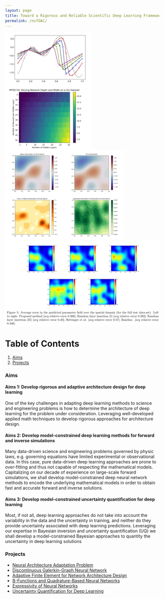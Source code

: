 ```yaml
---
layout: page
title: Toward a Rigorous and Reliable Scientific Deep Learning Framework for Forward, Inverse, and UQ Problems
permalink: /nsfOAC/
---
```


![](/assets/figures/y1/img.png)    ![](/assets/figures/y1/poisson.png)
![](/assets/figures/Krish/result_5.png)




# Table of Contents
1. [Aims](/nsfOAC/#aims)
2. [Projects](/nsfOAC/#proj)


### Aims<a name="aims"></a>

#### Aims 1: Develop rigorous and adaptive architecture design for deep learning
One of the key challenges in adapting deep learning methods to science and engineering problems is how to
determine the architecture of deep learning for the problem under consideration. Leveraging well-developed applied math techniques to develop rigorous approaches for architecture design.

#### Aims 2: Develop model-constrained deep learning methods for forward and inverse simulations
Many data-driven science and engineering problems governed by physic laws,
e.g. governing equations have limited experimental or
observational data. In this case, pure data-driven deep learning approaches
are prone to
over-fitting and thus not capable of respecting the mathematical models. Capitalizing on our decade of experience on large-scale forward simulations, we shall develop model-constrained deep neural network methods to encode the underlying mathematical models in order to obtain fast and accurate forward and inverse solutions.

#### Aims 3: Develop model-constrained  uncertainty quantification for deep learning  
Most, if not all, deep learning approaches  do not
  take into account the variability in the  data and the
  uncertainty in training, and neither do they provide uncertainty associated
  with deep learning predictions.
  Leveraging our expertise in Bayesian inversion
and uncertainty quantification (UQ) we shall develop a model-constrained Bayesian approaches to quantity the uncertainty in deep learning solutions

### Projects<a name="proj"></a>
- [Neural Architecture Adaptation Problem](/nsfOAC/adaptation/)
- [Discontinuous Galerkin-Graph Neural Network](/nsfOAC/DGGNN/)
- [Adaptive Finite Element for Network Architecture Design](/nsfOAC/ANDeS/)
- [B-Functions and Quadrature-Based Neural Networks](/nsfOAC/Bspline/)
- [Expressivity of Neural Networks](/nsfOAC/express/)
- [Uncertainty Quantification for Deep Learning](/nsfOAC/UQ/)


<!-- ### Publications<a name="publications"></a>

[1] Aaron Myers, Alexandre H. Thiery, Kainan Wang, and Tan Bui-Thanh, [Sequential Ensemble Transform for Bayesian Inverse Problems](https://arxiv.org/pdf/1909.09591.pdf), Journal of Computational Physics, Volume 427, 15 February 2021, 110055.

[2] Aaron Myers, “Particle Methods for Bayesian Inverse Problems Governed by Partial Differential Equations”. PhD Thesis, The University of Texas at Austin, 2020. -->



<!--  ### Software<a name="software"></a> 

- [Deep Learning Enhanced Reduced Order Models](https://github.com/sheroze1123/BayesianInferenceDL)
- [UQ-VAE](https://github.com/phogroup/uq-vae)  -->
